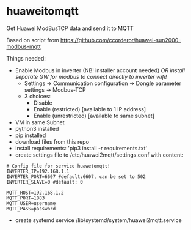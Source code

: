 # huaweitomqtt

Get Huawei ModBusTCP data and send it to MQTT

Based on script from https://github.com/ccorderor/huawei-sun2000-modbus-mqtt

Things needed:
- Enable Modbus in inverter (NB! installer account needed) _OR install separate GW for modbus to connect directly to inverter wifi!_
  - Settings -> Communication configuration -> Dongle parameter settings -> Modbus-TCP
  - 3 choices: 
     - Disable
     - Enable (restricted) [available to 1 IP address]
     - Enable (unrestricted) [available to same subnet]
- VM in same Subnet
- python3 installed
- pip installed
- download files from this repo
- install requirements: 'pip3 install -r requirements.txt'
- create settings file to /etc/huawei2mqtt/settings.conf with content:
````
# Config file for service huawetomqtt!
INVERTER_IP=192.168.1.1
INVERTER_PORT=6607 #default:6607, can be set to 502
INVERTER_SLAVE=0 #default: 0

MQTT_HOST=192.168.1.2
MQTT_PORT=1883
MQTT_USER=username
MQTT_PASS=password
````
- create systemd service /lib/systemd/system/huawei2mqtt.service

